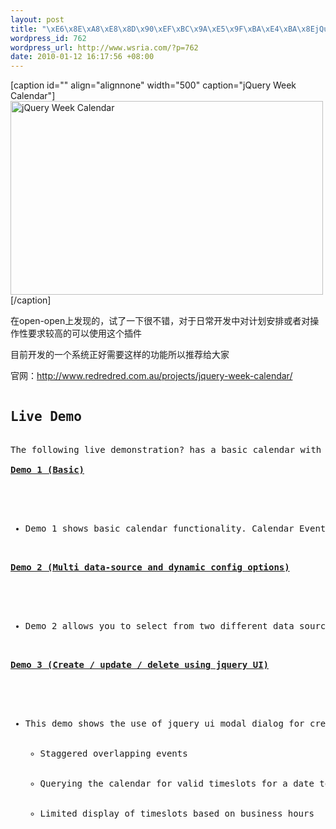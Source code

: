 ```yaml
--- 
layout: post
title: "\xE6\x8E\xA8\xE8\x8D\x90\xEF\xBC\x9A\xE5\x9F\xBA\xE4\xBA\x8EjQuery\xE5\xBC\x80\xE5\x8F\x91\xE4\xBB\xBFGoogle Calendar(jQuery Week Calendar)"
wordpress_id: 762
wordpress_url: http://www.wsria.com/?p=762
date: 2010-01-12 16:17:56 +08:00
---
```

[caption id="" align="alignnone" width="500" caption="jQuery Week Calendar"]<img title="jQuery Week Calendar" src="http://www.redredred.com.au/wp-content/uploads/2009/05/calendar.jpg" alt="jQuery Week Calendar" width="500" height="310" />[/caption]

在open-open上发现的，试了一下很不错，对于日常开发中对计划安排或者对操作性要求较高的可以使用这个插件

目前开发的一个系统正好需要这样的功能所以推荐给大家

官网：<a href="http://www.redredred.com.au/projects/jquery-week-calendar/">http://www.redredred.com.au/projects/jquery-week-calendar/</a>
<pre>
<h2>Live Demo</h2>
The following live demonstration? has a basic calendar with a few events in it. It demonstrates most of the major functionality by triggering events that are displayed as messages in the top right hand corner of the screen.? More demos will? come soon…

<strong><a href="http://jquery-week-calendar.googlecode.com/svn/trunk/jquery.weekcalendar/weekcalendar.html">Demo 1 (Basic)</a></strong>

<strong> </strong>
<ul>
	<li>Demo 1 shows basic calendar functionality. Calendar Events are supplied as a local javascript array. All triggered events are displayed as messages, calendar events in the past are shaded gray using the eventRender callback.</li>
</ul>
<strong><a href="http://jquery-week-calendar.googlecode.com/svn/trunk/jquery.weekcalendar/weekcalendar_demo_2.html">Demo 2 (Multi data-source and dynamic config options)</a></strong>

<strong> </strong>
<ul>
	<li>Demo 2 allows you to select from two different data sources. These are both local javascript objects but could just as easily have come from a remote server. The data returned includes an ‘options’ property which overrides the default calendar options for ‘timeslotHeight’ and ‘timeslotsPerHour’.</li>
</ul>
<strong><a href="http://jquery-week-calendar.googlecode.com/svn/trunk/jquery.weekcalendar/full_demo/weekcalendar_full_demo.html">Demo 3 (Create / update / delete using jquery UI)</a></strong>

<strong> </strong>
<ul>
	<li>This demo shows the use of jquery ui modal dialog for creating, updating and deleting events. It also demonstrates the use of
<ul>
	<li>Staggered overlapping events</li>
	<li>Querying the calendar for valid timeslots for a date to populate calendar event form select fields</li>
	<li>Limited display of timeslots based on business hours</li>
</ul>
</li>
</ul>
</pre>
